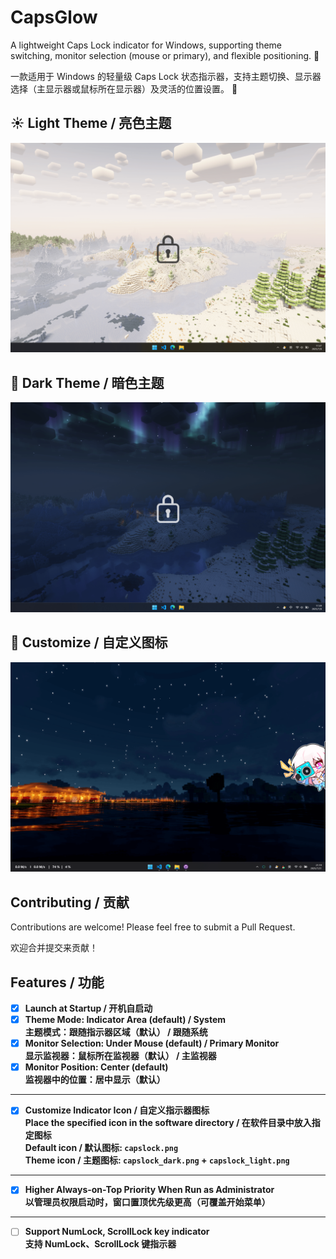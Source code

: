 # CapsGlow
 
A lightweight Caps Lock indicator for Windows, supporting theme switching, monitor selection (mouse or primary), and flexible positioning. 🦆

一款适用于 Windows 的轻量级 Caps Lock 状态指示器，支持主题切换、显示器选择（主显示器或鼠标所在显示器）及灵活的位置设置。 🦆

## ☀️ Light Theme / 亮色主题
![image](screenshots/light.png)

## 🌙 Dark Theme / 暗色主题
![image](screenshots/dark.png)

## 🎨 Customize / 自定义图标
![image](screenshots/customize.png)

## Contributing / 贡献

Contributions are welcome! Please feel free to submit a Pull Request.

欢迎合并提交来贡献！

## Features / 功能
- [x] **Launch at Startup / 开机自启动**
- [x] **Theme Mode: Indicator Area (default) / System  
        主题模式：跟随指示器区域（默认） / 跟随系统**
- [x] **Monitor Selection: Under Mouse (default) / Primary Monitor  
        显示监视器：鼠标所在监视器（默认） / 主监视器**
- [x] **Monitor Position: Center (default)  
        监视器中的位置：居中显示（默认）**
---
- [x] **Customize Indicator Icon / 自定义指示器图标  
        Place the specified icon in the software directory / 在软件目录中放入指定图标  
        Default icon / 默认图标: `capslock.png`  
        Theme icon / 主题图标: `capslock_dark.png` + `capslock_light.png`**
---
- [x] **Higher Always-on-Top Priority When Run as Administrator  
        以管理员权限启动时，窗口置顶优先级更高（可覆盖开始菜单）**
---
- [ ] **Support NumLock, ScrollLock key indicator  
        支持 NumLock、ScrollLock 键指示器**

